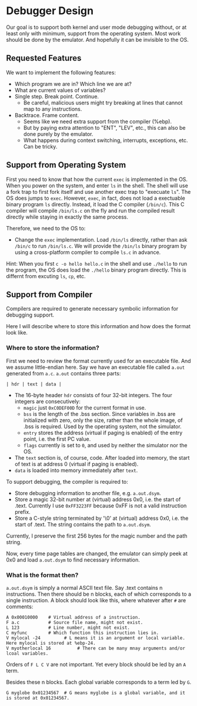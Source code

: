 # Debugger Design

Our goal is to support both kernel and user mode debugging without, or at least only with minimum, support from the operating system. Most work should be done by the emulator. And hopefully it can be invisible to the OS.

## Requested Features

We want to implement the following features:
- Which program we are in? Which line we are at?
- What are current values of variables?
- Single step. Break point. Continue.
  - Be careful, malicious users might try breaking at lines that cannot map to any instructions.
- Backtrace. Frame content.
  - Seems like we need extra support from the compiler (%ebp).
  - But by paying extra attention to "ENT", "LEV", etc., this can also be done purely by the emulator.
  - What happens during context switching, interrupts, exceptions, etc. Can be tricky.


## Support from Operating System

First you need to know that how the current `exec` is implemented in the OS. When you power on the system, and enter `ls` in the shell. The shell will use a fork trap to first fork itself and use another exec trap to "execuate `ls`". The OS does jumps to `exec`. However, `exec`, in fact, does not load a exectuable binary program `ls` directly. Instead, it load the C compiler (`/bin/c`). This C compiler will compile `/bin/ls.c` on the fly and run the compiled result directly while staying in exactly the same process.

Therefore, we need to the OS to:
- Change the `exec` implementation. Load `/bin/ls` directly, rather than ask `/bin/c` to run `/bin/ls.c`. We will provide the `/bin/ls` binary program by using a cross-platform compiler to compile `ls.c` in advance.

Hint: When you first `c -o hello hello.c` in the shell and use `./hello` to run the program, the OS does load the `./hello` binary program directly. This is differnt from excuting `ls`, `cp`, etc.

## Support from Compiler

Compilers are required to generate necessary symbolic information for debugging support. 

Here I will describe where to store this information and how does the format look like.

### Where to store the information?

First we need to review the format currently used for an executable file. And we assume little-endian here. Say we have an executable file called `a.out` generated from `a.c`. `a.out` contains three parts:
```
| hdr | text | data |
```
- The 16-byte header `hdr` consists of four 32-bit integers. The four integers are consecutively:
  - `magic` just `0xC0DEF00D` for the current format in use.
  - `bss` is the length of the .bss section. Since variables in .bss are initialized with zero, only the size, rather than the whole image, of .bss is required. Used by the operating system, not the simulator.
  - `entry` stores the address (virtual if paging is enabled) of the entry point, i.e. the first PC value.
  - `flags` currently is set to `0`, and used by neither the simulator nor the OS.
- The `text` section is, of course, code. After loaded into memory, the start of text is at address 0 (virtual if paging is enabled).
- `data` is loaded into memory immediately after `text`.

To support debugging, the compiler is required to:
- Store debugging information to another file, e.g. `a.out.dsym`.
- Store a magic 32-bit number at (virtual) address 0x0, i.e. the start of .text. Currently I use `0xFF3223FF` because 0xFF is not a valid instruction prefix. 
- Store a C-style string terminated by '\0' at (virtual) address 0x0, i.e. the start of .text. The string contains the path to `a.out.dsym`. 

Currently, I preserve the first 256 bytes for the magic number and the path string.

Now, every time page tables are changed, the emulator can simply peek at 0x0 and load `a.out.dsym` to find necessary information.

### What is the format then?

`a.out.dsym` is simply a normal ASCII text file. Say .text contains n instructions. Then there should be n blocks, each of which corresponds to a single instruction. A block should look like this, where whatever after `#` are comments:

```
A 0x00010000    # Virtual address of a instruction.
F a.c           # Source file name, might not exist.
L 123           # Line number, might not exist.
C myfunc        # Which function this instruction lies in.
V mylocal -24         # L means it is an argument or local variable. Here mylocal is stored at %ebp-24.
V myotherlocal 16          # There can be many mnay arguments and/or lcoal variables.
```
Orders of `F L C V` are not important. Yet every block should be led by an `A` term.

Besides these n blocks. Each global variable  corresponds to a term led by `G`.
```
G myglobe 0x01234567  # G means myglobe is a global variable, and it is stored at 0x01234567.
```
